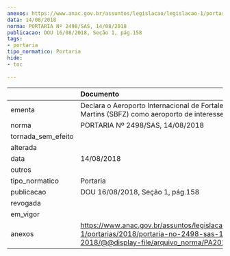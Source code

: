 ```yaml
---
anexos: https://www.anac.gov.br/assuntos/legislacao/legislacao-1/portarias/2018/portaria-no-2498-sas-14-08-2018/@@display-file/arquivo_norma/PA2018-2498.pdf
data: 14/08/2018
norma: PORTARIA Nº 2498/SAS, 14/08/2018
publicacao: DOU 16/08/2018, Seção 1, pág.158
tags:
- portaria
tipo_normatico: Portaria
hide: 
- toc 
 
---
```


|                    | Documento                                                                                                                                            |
|:-------------------|:-----------------------------------------------------------------------------------------------------------------------------------------------------|
| ementa             | Declara o Aeroporto Internacional de Fortaleza, Pinto Martins (SBFZ) como aeroporto de interesse.                                                    |
| norma              | PORTARIA Nº 2498/SAS, 14/08/2018                                                                                                                     |
| tornada_sem_efeito |                                                                                                                                                      |
| alterada           |                                                                                                                                                      |
| data               | 14/08/2018                                                                                                                                           |
| outros             |                                                                                                                                                      |
| tipo_normatico     | Portaria                                                                                                                                             |
| publicacao         | DOU 16/08/2018, Seção 1, pág.158                                                                                                                     |
| revogada           |                                                                                                                                                      |
| em_vigor           |                                                                                                                                                      |
| anexos             | https://www.anac.gov.br/assuntos/legislacao/legislacao-1/portarias/2018/portaria-no-2498-sas-14-08-2018/@@display-file/arquivo_norma/PA2018-2498.pdf |